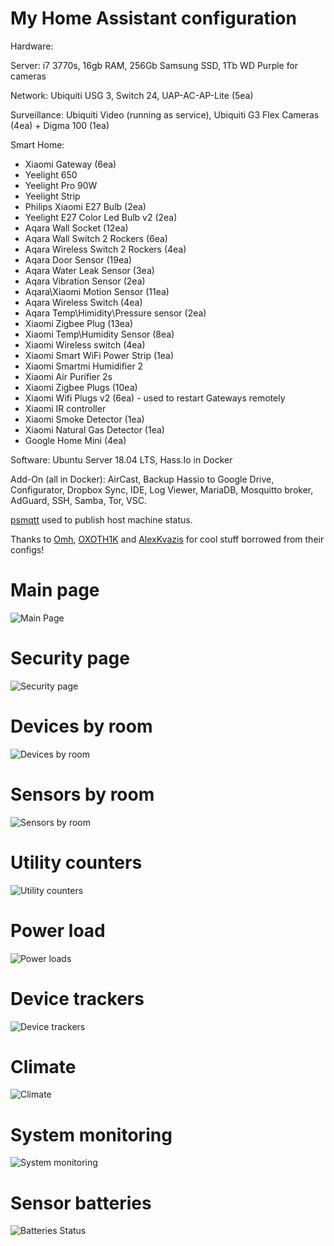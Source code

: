 # My Home Assistant configuration

Hardware: 

Server: i7 3770s, 16gb RAM, 256Gb Samsung SSD, 1Tb WD Purple for cameras
 
Network: Ubiquiti USG 3, Switch 24, UAP-AC-AP-Lite (5ea)
  
Surveillance: Ubiquiti Video (running as service), Ubiquiti G3 Flex Cameras (4ea) + Digma 100 (1ea)

  Smart Home: 
- Xiaomi Gateway (6ea)
- Yeelight 650
- Yeelight Pro 90W
- Yeelight Strip
- Philips Xiaomi E27 Bulb (2ea)
- Yeelight E27 Color Led Bulb v2 (2ea)
- Aqara Wall Socket (12ea)
- Aqara Wall Switch 2 Rockers (6ea)
- Aqara Wireless Switch 2 Rockers (4ea)
- Aqara Door Sensor (19ea)
- Aqara Water Leak Sensor (3ea)
- Aqara Vibration Sensor (2ea)
- Aqara\Xiaomi Motion Sensor (11ea)
- Aqara Wireless Switch (4ea)
- Aqara Temp\Himidity\Pressure sensor (2ea)
- Xiaomi Zigbee Plug (13ea)
- Xiaomi Temp\Humidity Sensor (8ea)
- Xiaomi Wireless switch (4ea)
- Xiaomi Smart WiFi Power Strip (1ea)
- Xiaomi Smartmi Humidifier 2
- Xiaomi Air Purifier 2s
- Xiaomi Zigbee Plugs (10ea)
- Xiaomi Wifi Plugs v2 (6ea) - used to restart Gateways remotely
- Xiaomi IR controller
- Xiaomi Smoke Detector (1ea)
- Xiaomi Natural Gas Detector (1ea)
- Google Home Mini (4ea)
   
Software: Ubuntu Server 18.04 LTS, Hass.Io in Docker

Add-On (all in Docker): AirCast, Backup Hassio to Google Drive, Configurator, Dropbox Sync, IDE, Log Viewer, MariaDB, Mosquitto broker, AdGuard, SSH, Samba, Tor, VSC.

[psmqtt](https://github.com/eschava/psmqtt) used to publish host machine status.

Thanks to [Omh](https://github.com/omhy/ha), [OXOTH1K](https://github.com/OXOTH1K/homeassistant) and [AlexKvazis](https://github.com/kvazis/homeassistant) for cool stuff borrowed from their configs!

# Main page
![Main Page](https://i.ibb.co/bzQykz2/01-main.png)
# Security page
![Security page](https://i.ibb.co/1frMxn1/12-security-page.png)
# Devices by room
![Devices by room](https://i.ibb.co/kKnN786/02-devices-by-room.png)
# Sensors by room
![Sensors by room](https://i.ibb.co/4V2BfdP/03-sensors-by-room.png)
# Utility counters
![Utility counters](https://i.ibb.co/YjgGGd9/04-utility-counters-a.png)
# Power load
![Power loads](https://i.ibb.co/5vkczT1/05-power-loads-a.png)
# Device trackers
![Device trackers](https://i.ibb.co/BsC56dt/06-network-devices.png)
# Climate
![Climate](https://i.ibb.co/VYQJPLR/08-climate.png)
# System monitoring
![System monitoring](https://i.ibb.co/XDsLyv8/09-system-status.png)
# Sensor batteries
![Batteries Status](https://i.ibb.co/Y2JDmbj/11-batteries-status.png)